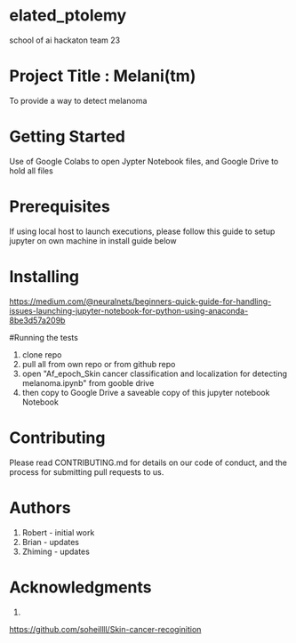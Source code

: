 # elated_ptolemy
school of ai hackaton team 23

# Project Title : Melani(tm)

To provide a way to detect melanoma 

# Getting Started

Use of Google Colabs to open Jypter Notebook files, and Google Drive to hold all files

# Prerequisites

If using local host to launch executions, please follow this guide to setup jupyter on own machine in install guide below


# Installing

https://medium.com/@neuralnets/beginners-quick-guide-for-handling-issues-launching-jupyter-notebook-for-python-using-anaconda-8be3d57a209b

#Running the tests

1. clone repo
2. pull all from own repo or from github repo
3. open "Af_epoch_Skin cancer classification and localization for detecting melanoma.ipynb" from gooble drive
4. then copy to Google Drive a saveable copy of this jupyter notebook Notebook

# Contributing

Please read CONTRIBUTING.md for details on our code of conduct, and the process for submitting pull requests to us.

# Authors

1. Robert - initial work
2. Brian - updates 
3. Zhiming - updates

# Acknowledgments
1. 
https://github.com/soheillll/Skin-cancer-recoginition
